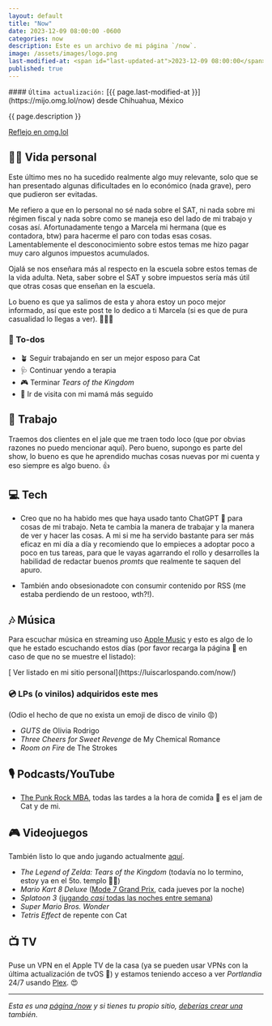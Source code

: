 ```yaml
---
layout: default
title: "Now"
date: 2023-12-09 08:00:00 -0600
categories: now
description: Este es un archivo de mi página `/now`.
image: /assets/images/logo.png
last-modified-at: <span id="last-updated-at">2023-12-09 08:00:00</span>
published: true
---
```


<div class="card last-updated my-3 text-center">
<div class="card-body rounded">
#### <code>Última actualización:</code> [{{ page.last-modified-at }}](https://mijo.omg.lol/now) desde Chihuahua, México
</div>
</div>

<p class="text-center">{{ page.description }}</p>

<p class="text-center">
<a class="btn btn-primary btn-sm" href="https://mijo.omg.lol/now">
<i class="fa-solid fa-heart"></i> Reflejo en omg.lol
</a>
</p>

## 👦🏻 Vida personal
Este último mes no ha sucedido realmente algo muy relevante, solo que se han presentado algunas dificultades en lo económico (nada grave), pero que pudieron ser evitadas.

Me refiero a que en lo personal no sé nada sobre el SAT, ni nada sobre mi régimen fiscal y nada sobre como se maneja eso del lado de mi trabajo y cosas así. Afortunadamente tengo a Marcela mi hermana (que es contadora, btw) para hacerme el paro con todas esas cosas. Lamentablemente el desconocimiento sobre estos temas me hizo pagar muy caro algunos impuestos acumulados.

Ojalá se nos enseñara más al respecto en la escuela sobre estos temas de la vida adulta. Neta, saber sobre el SAT y sobre impuestos sería más útil que otras cosas que enseñan en la escuela.

Lo bueno es que ya salimos de esta y ahora estoy un poco mejor informado, así que este post te lo dedico a ti Marcela (si es que de pura casualidad lo llegas a ver). 🙏✨😘

### 📝 To-dos
- 🪴 Seguir trabajando en ser un mejor esposo para Cat
- 🩺 Continuar yendo a terapia
- 🎮 Terminar *Tears of the Kingdom*
- 🤰 Ir de visita con mi mamá más seguido

## 💼 Trabajo
Traemos dos clientes en el jale que me traen todo loco (que por obvias razones no puedo mencionar aquí). Pero bueno, supongo es parte del show, lo bueno es que he aprendido muchas cosas nuevas por mi cuenta y eso siempre es algo bueno. 👍

## 💻 Tech
- Creo que no ha habido mes que haya usado tanto ChatGPT 🤖 para cosas de mi trabajo. Neta te cambia la manera de trabajar y la manera de ver y hacer las cosas. A mi si me ha servido bastante para ser más eficaz en mi día a día y recomiendo que lo empieces a adoptar poco a poco en tus tareas, para que le vayas agarrando el rollo y desarrolles la habilidad de redactar buenos *promts* que realmente te saquen del apuro.

- También ando obsesionadote con consumir contenido por RSS (me estaba perdiendo de un restooo, wth?!).

## 🎶 Música
Para escuchar música en streaming uso [Apple Music](https://music.apple.com/profile/luiscarlospando) y esto es algo de lo que he estado escuchando estos días (por favor recarga la página 🔄 en caso de que no se muestre el listado):

<ul id="lastfm-top-artists"></ul>

<span class="omg-lol-now-page-element">
[<i class="fa-solid fa-up-right-from-square"></i> Ver listado en mi sitio personal](https://luiscarlospando.com/now/)
</span>

### 💿 LPs (o vinilos) adquiridos este mes
(Odio el hecho de que no exista un emoji de disco de vinilo 😡)

- *GUTS* de Olivia Rodrigo
- *Three Cheers for Sweet Revenge* de My Chemical Romance
- *Room on Fire* de The Strokes

## 🎙 Podcasts/YouTube
- [The Punk Rock MBA](https://www.prmbapodcast.com/), todas las tardes a la hora de comida 🍲 es el jam de Cat y de mi.

## 🎮 Videojuegos
También listo lo que ando jugando actualmente [aquí](https://luiscarlospando.com/games).

- *The Legend of Zelda: Tears of the Kingdom* (todavía no lo termino, estoy ya en el 5to. templo 😵‍💫)
- *Mario Kart 8 Deluxe* ([Mode 7 Grand Prix](https://luiscarlospando.com/nintendo/mario-kart/), cada jueves por la noche)
- *Splatoon 3* ([jugando *casi* todas las noches entre semana](https://luiscarlospando.com/nintendo/splatoon/))
- *Super Mario Bros. Wonder*
- *Tetris Effect* de repente con Cat

## 📺 TV
Puse un VPN en el Apple TV de la casa (ya se pueden usar VPNs con la última actualización de tvOS 🤌) y estamos teniendo acceso a ver *Portlandia* 24/7 usando [Plex](https://www.plex.tv/). 😍

---

*Esta es una [página /now](https://nownownow.com/about) y si tienes tu propio sitio, [deberías crear una](https://nownownow.com/about) también.*